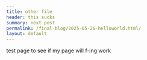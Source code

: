 ```yaml
---
title: other file
header: this sucks
summary: next post
permalink: /final-blog/2025-05-26-helloworld.html/
layout: default
---
```


test page to see if my page will f-ing work
